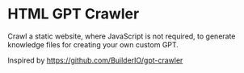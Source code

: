 # HTML GPT Crawler

Crawl a static website, where JavaScript is not required, to generate knowledge files for creating your own custom GPT.

Inspired by https://github.com/BuilderIO/gpt-crawler
